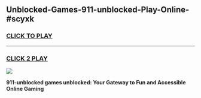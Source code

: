 
## Unblocked-Games-911-unblocked-Play-Online-#scyxk
<h3>
<a href="https://premium.freeplayer.one?title=911-unblocked&ref=27F">CLICK TO PLAY</a></h3>
<hr>

<h3>
<a href="https://premium.freeplayer.one?title=911-unblocked&ref=27F">CLICK 2 PLAY</a>
  
</h3>

<a href="https://premium.freeplayer.one?title=911-unblocked&ref=27F"><img src="https://clearcache.store/games.png"></a>


**911-unblocked games unblocked: Your Gateway to Fun and Accessible Online Gaming**
